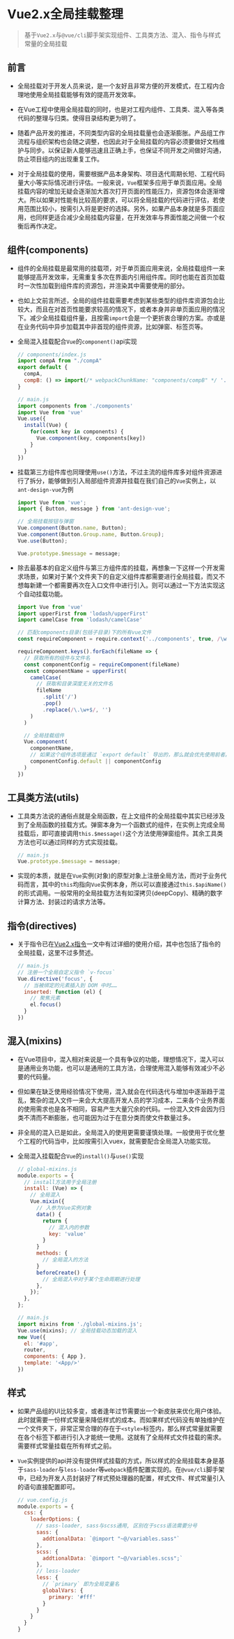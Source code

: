 # Vue2.x全局挂载整理

> 基于``Vue2.x``与``@vue/cli``脚手架实现组件、工具类方法、混入、指令与样式常量的全局挂载

## 前言

* 全局挂载对于开发人员来说，是一个友好且非常方便的开发模式，在工程内合理地使用全局挂载能够有效的提高开发效率。

* 在Vue工程中使用全局挂载的同时，也是对工程内组件、工具类、混入等各类代码的整理与归类。使得目录结构更为明了。

* 随着产品开发的推进，不同类型内容的全局挂载量也会逐渐膨胀。产品组工作流程与组织架构也会随之调整，也因此对于全局挂载的内容必须要做好文档维护与同步。以保证新人能够迅速且正确上手，也保证不同开发之间做好沟通，防止项目组内的出现重复工作。

* 对于全局挂载的使用，需要根据产品本身架构、项目迭代周期长短、工程代码量大小等实际情况进行评估。一般来说，``Vue``框架多应用于单页面应用。全局挂载内容的增加无疑会逐渐加大首次打开页面的性能压力，资源包体会逐渐增大。所以如果对性能有比较高的要求，可以将全局挂载的代码进行评估，若使用范围比较小，按需引入将是更好的选择。另外，如果产品本身就是多页面应用，也同样更适合减少全局挂载内容量，在开发效率与界面性能之间做一个权衡后再作决定。

## 组件(components)

* 组件的全局挂载是最常用的挂载项，对于单页面应用来说，全局挂载组件一来能够提高开发效率，无需重复多次在界面内引用组件库。同时也能在首页加载时一次性加载到组件库的资源包，并渲染其中需要使用的部分。

* 也如上文前言所述，全局的组件挂载需要考虑到某些类型的组件库资源包会比较大，而且在对首页性能要求较高的情况下，或者本身并非单页面应用的情况下。减少全局挂载组件量，且按需``import``会是一个更折衷合理的方案。亦或是在业务代码中异步加载其中非首现的组件资源，比如弹窗、标签页等。

* 全局混入挂载配合``Vue``的``component()``api实现

  ```javascript
  // components/index.js
  import compA from "./compA"
  export default {
    compA,
    compB: () => import(/* webpackChunkName: "components/compB" */ './compB') // 异步引入
  }
  ```

  ```javascript
  // main.js
  import components from './components'
  import Vue from 'vue'
  Vue.use({
    install(Vue) {
      for(const key in components) {
        Vue.component(key, components[key])
      }
    }
  })
  ```

* 挂载第三方组件库也同理使用``use()``方法，不过主流的组件库多对组件资源进行了拆分，能够做到引入局部组件资源并挂载在我们自己的``Vue``实例上，以``ant-design-vue``为例

  ```javascript
  import Vue from 'vue';
  import { Button, message } from 'ant-design-vue';

  // 全局挂载按钮与弹窗
  Vue.component(Button.name, Button);
  Vue.component(Button.Group.name, Button.Group);
  Vue.use(Button);

  Vue.prototype.$message = message;
  ```

* 除去最基本的自定义组件与第三方组件库的挂载，再想象一下这样一个开发需求场景，如果对于某个文件夹下的自定义组件库都需要进行全局挂载，而又不想每新建一个都需要再次在入口文件中进行引入。则可以通过一下方法实现这个自动挂载功能。

  ```javascript
  import Vue from 'vue'
  import upperFirst from 'lodash/upperFirst'
  import camelCase from 'lodash/camelCase'

  // 匹配components目录(包括子目录)下的所有vue文件
  const requireComponent = require.context('../components', true, /\w+\.vue$/)

  requireComponent.keys().forEach(fileName => {
    // 获取所有的组件与文件名
    const componentConfig = requireComponent(fileName)
    const componentName = upperFirst(
      camelCase(
        // 获取和目录深度无关的文件名
        fileName
          .split('/')
          .pop()
          .replace(/\.\w+$/, '')
      )
    )

    // 全局挂载组件
    Vue.component(
      componentName,
      // 如果这个组件选项是通过 `export default` 导出的，那么就会优先使用前者。
      componentConfig.default || componentConfig
    )
  })
  ```

## 工具类方法(utils)

* 工具类方法说的通俗点就是全局函数，在上文组件的全局挂载中其实已经涉及到了全局函数的挂载方式。弹窗本身为一个函数式的组件，在实例上完成全局挂载后，即可直接调用``this.$message()``这个方法使用弹窗组件。其余工具类方法也可以通过同样的方式实现挂载。

  ```javascript
  // main.js
  Vue.prototype.$message = message;
  ```

* 实现的本质，就是在``Vue``实例(对象)的原型对象上注册全局方法，而对于业务代码而言，其中的``this``均指向``Vue``实例本身，所以可以直接通过``this.$apiName()``的形式调用。一般常用的全局挂载方法有如深拷贝(deepCopy)、精确的数字计算方法、封装过的请求方法等。

## 指令(directives)

* 关于指令已在[Vue2.x指令](https://github.com/fff455/tech-share/blob/master/Vue/Vue2.x%E6%8C%87%E4%BB%A4.md)一文中有过详细的使用介绍，其中也包括了指令的全局挂载，这里不过多赘述。

  ```javascript
  // main.js
  // 注册一个全局自定义指令 `v-focus`
  Vue.directive('focus', {
    // 当被绑定的元素插入到 DOM 中时……
    inserted: function (el) {
      // 聚焦元素
      el.focus()
    }
  })
  ```

## 混入(mixins)

* 在Vue项目中，混入相对来说是一个具有争议的功能，理想情况下，混入可以是通用业务功能，也可以是通用的工具方法，合理使用混入能够有效减少不必要的代码量。

* 但如果在缺乏使用经验情况下使用，混入就会在代码迭代与增加中逐渐趋于混乱，繁杂的混入文件一来会大大提高开发人员的学习成本，二来各个业务界面的使用需求也是各不相同，容易产生大量冗余的代码。一份混入文件会因为归类不清而不断膨胀，也可能因为过于在意分类而使文件数量过多。

* 非全局的混入已是如此，全局混入的使用更需要谨慎处理。一般使用于优化整个工程的代码当中，比如按需引入vuex，就需要配合全局混入功能实现。

* 全局混入挂载配合``Vue``的``install()``与``use()``实现

  ```js
  // global-mixins.js
  module.exports = {
    // install方法用于全局注册
    install: (Vue) => {
      // 全局混入
      Vue.mixin({
        // 入参为Vue实例对象
        data() {
          return {
            // 混入内的参数
            key: 'value'
          }
        }
        methods: {
          // 全局混入的方法
        }
        beforeCreate() {
          // 全局混入中对于某个生命周期进行处理
        },
      });
    },
  };
  ```

  ```javascript
  // main.js
  import mixins from './global-mixins.js';
  Vue.use(mixins); // 全局挂载动态加载的混入
  new Vue({
    el: '#app',
    router,
    components: { App },
    template: '<App/>'
  })
  ```

## 样式

* 如果产品组的UI比较多变，或者逢年过节需要出一个新皮肤来优化用户体验。此时就需要一份样式常量来降低样式的成本。而如果样式代码没有单独维护在一个文件夹下，非常正常合理的存在于``<style>``标签内，那么样式常量就需要在各个标签下都进行引入才能统一使用。这就有了全局样式文件挂载的需求。需要样式常量挂载在所有样式之前。

* ``Vue``实例提供的api并没有提供样式挂载的方式，所以样式的全局挂载本身是基于``sass-loader``与``less-loader``等``webpack``插件配置实现的。在``@vue/cli``脚手架中，已经为开发人员封装好了样式预处理器的配置，样式文件、样式常量引入的语句直接配置即可。

  ```js
  // vue.config.js
  module.exports = {
    css: {
      loaderOptions: {
        // sass-loader, sass与scss通用, 区别在于scss语法需要分号
        sass: {
          addtionalData: `@import "~@/variables.sass"`
        },
        scss: {
          addtionalData: `@import "~@/variables.scss";`
        },
        // less-loader
        less: {
          // `primary` 即为全局变量名
          globalVars: {
            primary: '#fff'
          }
        }
      }
    }
  }
  ```
